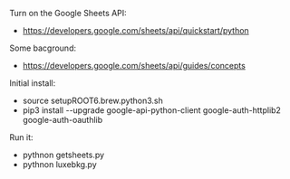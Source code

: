 Turn on the Google Sheets API:
- https://developers.google.com/sheets/api/quickstart/python

Some bacground:
- https://developers.google.com/sheets/api/guides/concepts

Initial install:
- source setupROOT6.brew.python3.sh
- pip3 install --upgrade google-api-python-client google-auth-httplib2 google-auth-oauthlib

Run it:
- pythnon getsheets.py
- pythnon luxebkg.py